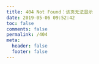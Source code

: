 ```yaml
---
title: 404 Not Found：该页无法显示
date: 2019-05-06 09:52:42
toc: false
comments: false
permalink: /404
meta:
  header: false
  footer: false
---
```

<!DOCTYPE html>
<html>
    <head>
         <meta charset="UTF-8" />
         <title>404</title>                                                                                                                                        
    </head>
    <body>
         <script type="text/javascript" src="//qzonestyle.gtimg.cn/qzone/hybrid/app/404/search_children.js" homePageName="返回首页" homePageUrl="https://www.nickyam.com"></script>
	</body>
</html>
